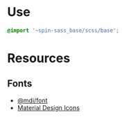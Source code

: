 # Use

```scss
@import '~spin-sass_base/scss/base';
```

# Resources

## Fonts

* [@mdi/font](@mdi/font)
* [Material Design Icons](material_design_icons)

[@mdi/font]: https://github.com/Templarian/MaterialDesign-Webfont
[material_design_icons]: http://materialdesignicons.com/
